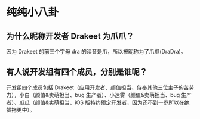 # **纯纯小八卦**

## **为什么昵称开发者 Drakeet 为爪爪？**

因为 Drakeet 的前三个字母 dra 的读音是爪，所以被昵称为了爪爪(DraDra)。

## **有人说开发组有四个成员，分别是谁呢？**

开发组四个成员包括 Drakeet（应用开发者、颜值担当、侍奉其他三位主子的苦劳力），小白（颜值&卖萌担当、bug 生产者）、小迷雾（颜值&卖萌担当、bug 生产者）、瓜瓜（颜值&卖萌担当、iOS 版特约预定开发者，因为还不到一岁所以在绝赞拖更中）。